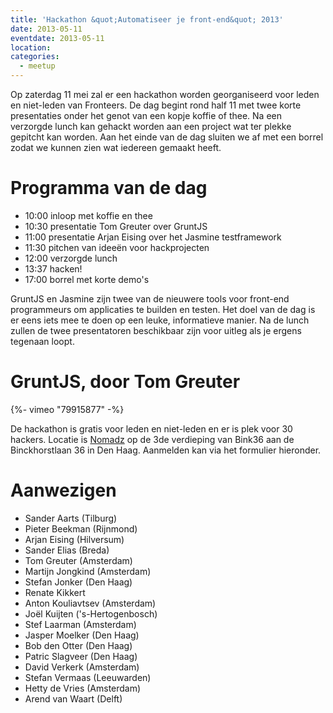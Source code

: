 ```yaml
---
title: 'Hackathon &quot;Automatiseer je front-end&quot; 2013'
date: 2013-05-11
eventdate: 2013-05-11
location:
categories:
  - meetup
---
```


Op zaterdag 11 mei zal er een hackathon worden georganiseerd voor leden en niet-leden van Fronteers. De dag begint rond half 11 met twee korte presentaties onder het genot van een kopje koffie of thee. Na een verzorgde lunch kan gehackt worden aan een project wat ter plekke gepitcht kan worden. Aan het einde van de dag sluiten we af met een borrel zodat we kunnen zien wat iedereen gemaakt heeft.

# Programma van de dag

- 10:00 inloop met koffie en thee
- 10:30 presentatie Tom Greuter over GruntJS
- 11:00 presentatie Arjan Eising over het Jasmine testframework
- 11:30 pitchen van ideeën voor hackprojecten
- 12:00 verzorgde lunch
- 13:37 hacken!
- 17:00 borrel met korte demo's

GruntJS en Jasmine zijn twee van de nieuwere tools voor front-end programmeurs om applicaties te builden en testen. Het doel van de dag is er eens iets mee te doen op een leuke, informatieve manier. Na de lunch zullen de twee presentatoren beschikbaar zijn voor uitleg als je ergens tegenaan loopt.

# GruntJS, door Tom Greuter

{%- vimeo "79915877" -%}

De hackathon is gratis voor leden en niet-leden en er is plek voor 30 hackers. Locatie is [Nomadz](http://nomadz.nl) op de 3de verdieping van Bink36 aan de Binckhorstlaan 36 in Den Haag. Aanmelden kan via het formulier hieronder.

# Aanwezigen

- Sander Aarts (Tilburg)
- Pieter Beekman (Rijnmond)
- Arjan Eising (Hilversum)
- Sander Elias (Breda)
- Tom Greuter (Amsterdam)
- Martijn Jongkind (Amsterdam)
- Stefan Jonker (Den Haag)
- Renate Kikkert
- Anton Kouliavtsev (Amsterdam)
- Joël Kuijten ('s-Hertogenbosch)
- Stef Laarman (Amsterdam)
- Jasper Moelker (Den Haag)
- Bob den Otter (Den Haag)
- Patric Slagveer (Den Haag)
- David Verkerk (Amsterdam)
- Stefan Vermaas (Leeuwarden)
- Hetty de Vries (Amsterdam)
- Arend van Waart (Delft)
